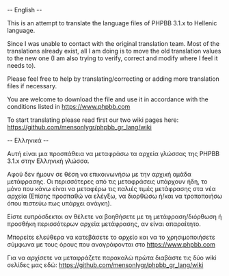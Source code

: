 -- English --

This is an attempt to translate the language files of PHPBB 3.1.x to Hellenic language.

Since I was unable to contact with the original translation team.
Most of the translations already exist, all I am doing is to move the old translation values to the new one (I am also trying to verify, correct and modify where I feel it needs to).

Please feel free to help by translating/correcting or adding more translation files if necessary.

You are welcome to download the file and use it in accordance with the conditions listed in https://www.phpbb.com

To start translating please read first our two wiki pages here: https://github.com/mensonlygr/phpbb_gr_lang/wiki


-- Ελληνικά  --

Αυτή είναι μια προσπάθεια  να μεταφράσω τα αρχεία γλώσσας της PHPBB 3.1.x στην Ελληνική γλώσσα.

Αφού δεν ήμουν σε θέση να επικοινωνήσω με την αρχική ομάδα μετάφρασης.
Οι περισσότερες από τις μεταφράσεις υπάρχουν ήδη, το μόνο που κάνω είναι να μεταφέρω τις παλιές τιμές μετάφρασης στα νέα αρχεία (Επίσης προσπαθώ να ελέγξω, να διορθώσω ή/και να τροποποιήσω όπου πιστεύω πως υπάρχει ανάγκη).

Είστε ευπρόσδεκτοι αν θέλετε να βοηθήσετε με τη μετάφραση/διόρθωση ή προσθήκη περισσότερων αρχεία μετάφρασης, αν είναι απαραίτητο.

Μπορείτε ελεύθερα να κατεβάσετε το αρχείο και να το χρησιμοποιήσετε σύμφωνα με τους όρους που αναγράφονται στο https://www.phpbb.com

Για να αρχίσετε να μεταφράζετε παρακαλώ πρώτα διαβάστε τις δύο wiki σελίδες μας εδώ: https://github.com/mensonlygr/phpbb_gr_lang/wiki
